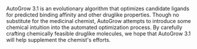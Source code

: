 AutoGrow 3.1 is an evolutionary algorithm that optimizes candidate ligands for
predicted binding affinity and other druglike properties. Though no substitute
for the medicinal chemist, AutoGrow attempts to introduce some chemical
intuition into the automated optimization process. By carefully crafting
chemically feasible druglike molecules, we hope that AutoGrow 3.1 will help
supplement the chemist's efforts.
